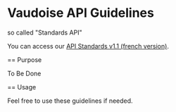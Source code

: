 # Vaudoise API Guidelines
so called "Standards API"

You can access our [API Standards v1.1 (french version)](api-guidelines.md).

== Purpose

To Be Done

== Usage

Feel free to use these guidelines if needed. 
